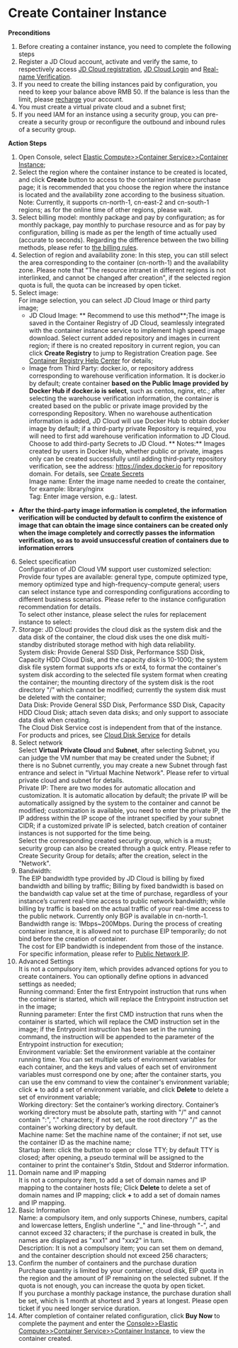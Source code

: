 # Create Container Instance

**Preconditions**

1. Before creating a container instance, you need to complete the following steps  
2. Register a JD Cloud account, activate and verify the same, to respectively access [JD Cloud registration](https://accounts.jdcloud.com/p/regPage?source=jdcloud%26ReturnUrl=%2f%2fuc.jdcloud.com%2fpassport%2fcomplete%3freturnUrl%3d//www.jdcloud.com/), [JD Cloud Login](https://console.jdcloud.com/overview) and [Real-name Verification](https://uc.jdcloud.com/account/verify).  
3. If you need to create the billing instances paid by configuration, you need to keep your balance above RMB 50. If the balance is less than the limit, please [recharge](https://uc.jdcloud.com/cost/capital/recharg) your account.  
4. You must create a virtual private cloud and a subnet first;  
5. If you need IAM for an instance using a security group, you can pre-create a security group or reconfigure the outbound and inbound rules of a security group.  

**Action Steps**

 1. Open Console, select [Elastic Compute>>Container Service>>Container Instance](https://cns-console.jdcloud.com/host/container/list);  
 2. Select the region where the container instance to be created is located, and click **Create** button to access to the container instance purchase page; it is recommended that you choose the region where the instance is located and the availability zone according to the business situation.  
 Note: Currently, it supports cn-north-1, cn-east-2 and cn-south-1 regions; as for the online time of other regions, please wait.  
 3. Select billing model: monthly package and pay by configuration; as for monthly package, pay monthly to purchase resource and as for pay by configuration, billing is made as per the length of time actually used (accurate to seconds). Regarding the difference between the two billing methods, please refer to [the billing rules](https://docs.jdcloud.com/en/native-container/billing-rules).  
 4. Selection of region and availability zone: In this step, you can still select the area corresponding to the container (cn-north-1) and the availability zone. Please note that "The resource intranet in different regions is not interlinked, and cannot be changed after creation", if the selected region quota is full, the quota can be increased by open ticket.  
 5. Select image:  
    For image selection, you can select JD Cloud Image or third party image;  
    - JD Cloud Image: ** Recommend to use this method**;The image is saved in the Container Registry of JD Cloud, seamlessly integrated with the container instance service to implement high speed image download. Select current added repository and images in current region; if there is no created repository in current region, you can click **Create Registry** to jump to Registration Creation page. See [Container Registry Help Center](https://docs.jdcloud.com/en/container-registry/product-overview) for details;  
    - Image from Third Party: docker.io, or repository address corresponding to warehouse verification information. It is docker.io by default; create container **based on the Public Image provided by Docker Hub if docker.io is select**, such as centos, nginx, etc.; after selecting the warehouse verification information, the container is created based on the public or private image provided by the corresponding Repository. When no warehouse authentication information is added, JD Cloud will use Docker Hub to obtain docker image by default; if a third-party private Repository is required, you will need to first add warehouse verification information to JD Cloud. Choose to add third-party Secrets to JD Cloud. ** Notes:** Images created by users in Docker Hub, whether public or private, images only can be created successfully until adding third-party repository verification, see the address: https://index.docker.io for repository domain. For details, see [Create Secrets](https://docs.jdcloud.com/en/native-container/create-repository)     
 Image name: Enter the image name needed to create the container, for example: library/nginx  
 Tag: Enter image version, e.g.: latest.  
   - **After the third-party image information is completed, the information verification will be conducted by default to confirm the existence of image that can obtain the image since containers can be created only when the image completely and correctly passes the information verification, so as to avoid unsuccessful creation of containers due to information errors**
 6. Select specification  
Configuration of JD Cloud VM support user customized selection: Provide four types are available: general type, compute optimized type, memory optimized type and high-frequency-compute general; users can select instance type and corresponding configurations according to different business scenarios. Please refer to the instance configuration recommendation for details.  
To select other instance, please select the rules for replacement instance to select:  
 7. Storage: JD Cloud provides the cloud disk as the system disk and the data disk of the container, the cloud disk uses the one disk multi-standby distributed storage method with high data reliability.                
System disk: Provide General SSD Disk, Performance SSD Disk, Capacity HDD Cloud Disk, and the capacity disk is 10-100G; the system disk file system format supports xfs or ext4, to format the container's system disk according to the selected file system format when creating the container; the mounting directory of the system disk is the root directory "/" which cannot be modified; currently the system disk must be deleted with the container;    
Data Disk: Provide General SSD Disk, Performance SSD Disk, Capacity HDD Cloud Disk; attach seven data disks; and only support to associate data disk when creating.       
  The Cloud Disk Service cost is independent from that of the instance. For products and prices, see [Cloud Disk Service](https://docs.jdcloud.com/en/cloud-disk-service/product-overview) for details   
 8. Select network  
Select **Virtual Private Cloud** and **Subnet**, after selecting Subnet, you can judge the VM number that may be created under the Subnet; if there is no Subnet currently, you may create a new Subnet through fast entrance and select in "Virtual Machine Network". Please refer to virtual private cloud and subnet for details.  
Private IP: There are two modes for automatic allocation and customization. It is automatic allocation by default; the private IP will be automatically assigned by the system to the container and cannot be modified; customization is available, you need to enter the private IP, the IP address within the IP scope of the intranet specified by your subnet CIDR; if a customized private IP is selected, batch creation of container instances is not supported for the time being.  
Select the corresponding created security group, which is a must; security group can also be created through a quick entry. Please refer to Create Security Group for details; after the creation, select in the "Network".   
 9. Bandwidth:  
The EIP bandwidth type provided by JD Cloud is billing by fixed bandwidth and billing by traffic; Billing by fixed bandwidth is based on the bandwidth cap value set at the time of purchase, regardless of your instance’s current real-time access to public network bandwidth; while billing by traffic is based on the actual traffic of your real-time access to the public network. Currently only BGP is available in cn-north-1.  
Bandwidth range is: 1Mbps~200Mbps. During the process of creating container instance, it is allowed not to purchase EIP temporarily; do not bind before the creation of container.  
 The cost for EIP bandwidth is independent from those of the instance. For specific information, please refer to [Public Network IP](https://docs.jdcloud.com/en/elastic-ip/product-overview).
 10. Advanced Settings  
It is not a compulsory item, which provides advanced options for you to create containers. You can optionally define options in advanced settings as needed;  
Running command: Enter the first Entrypoint instruction that runs when the container is started, which will replace the Entrypoint instruction set in the image;  
Running parameter: Enter the first CMD instruction that runs when the container is started, which will replace the CMD instruction set in the image; if the Entrypoint instruction has been set in the running command, the instruction will be appended to the parameter of the Entrypoint instruction for execution;  
Environment variable: Set the environment variable at the container running time. You can set multiple sets of environment variables for each container, and the keys and values of each set of environment variables must correspond one by one; after the container starts, you can use the env command to view the container's environment variable; click **+** to add a set of environment variable, and click **Delete** to delete a set of environment variable;  
Working directory: Set the container’s working directory. Container’s working directory must be absolute path, starting with "/" and cannot contain ":", "." characters; if not set, use the root directory "/" as the container's working directory by default.  
Machine name: Set the machine name of the container; if not set, use the container ID as the machine name;  
Startup item: click the button to open or close TTY; by default TTY is closed; after opening, a pseudo terminal will be assigned to the container to print the container's Stdin, Stdout and Stderror information.  
 11. Domain name and IP mapping  
It is not a compulsory item, to add a set of domain names and IP mapping to the container hosts file; Click **Delete** to delete a set of domain names and IP mapping; click **+** to add a set of domain names and IP mapping.  
 12. Basic Information  
Name: a compulsory item, and only supports Chinese, numbers, capital and lowercase letters, English underline "_" and line-through "-", and cannot exceed 32 characters; if the purchase is created in bulk, the names are displayed as "xxx1" and "xxx2" in turn.   
Description: It is not a compulsory item; you can set them on demand, and the container description should not exceed 256 characters;  
 13. Confirm the number of containers and the purchase duration  
Purchase quantity is limited by your container, cloud disk, EIP quota in the region and the amount of IP remaining on the selected subnet. If the quota is not enough, you can increase the quota by open ticket.  
If you purchase a monthly package instance, the purchase duration shall be set, which is 1 month at shortest and 3 years at longest. Please open ticket if you need longer service duration.  
  14. After completion of container related configuration, click **Buy Now** to complete the payment and enter the [Console>>Elastic Compute>>Container Service>>Container Instance](https://cns-console.jdcloud.com/host/container/list), to view the container created.  

